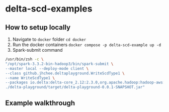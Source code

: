 # delta-scd-examples
## How to setup locally
1. Navigate to `docker` folder `cd docker`
2. Run the docker containers `docker compose -p delta-scd-example up -d`
3. Spark-submit command
```bash
/usr/bin/zsh -c \
"/opt/spark-3.3.2-bin-hadoop3/bin/spark-submit \
--master local --deploy-mode client \
--class github.jhchee.deltaplayground.WriteScdType1 \
--name WriteScdType1 \
--packages io.delta:delta-core_2.12:2.3.0,org.apache.hadoop:hadoop-aws:3.2.2 \
./delta-playground/target/delta-playground-0.0.1-SNAPSHOT.jar"
```

## Example walkthrough


